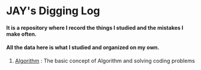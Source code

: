 # JAY's Digging Log 

#### It is a repository where I record the things I studied and the mistakes I make often.
#### All the data here is what I studied and organized on my own.

1. [Algorithm](https://github.com/jjaykim/Digging/tree/main/Algorithm) : The basic concept of Algorithm and solving coding problems

